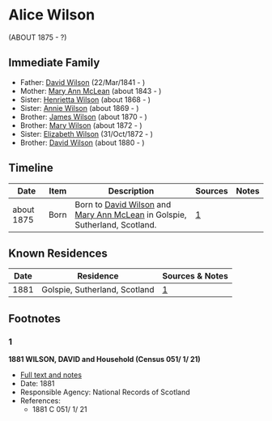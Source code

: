 ﻿---
layout: person
subject_key: i71120788
permalink: /people/i71120788
---

# Alice Wilson
(ABOUT 1875 - ?)

## Immediate Family

* Father: [David Wilson](./@15598112@-david-wilson-b1841-3-22-d.md) (22/Mar/1841 - )
* Mother: [Mary Ann McLean](./@87096403@-mary-ann-mclean-b1843-d.md) (about 1843 - )
* Sister: [Henrietta Wilson](./@47880504@-henrietta-wilson-b1868-d.md) (about 1868 - )
* Sister: [Annie Wilson](./@8935795@-annie-wilson-b1869-d.md) (about 1869 - )
* Brother: [James Wilson](./@59901376@-james-wilson-b1870-d.md) (about 1870 - )
* Brother: [Mary Wilson](./@23013592@-mary-wilson-b1872-d.md) (about 1872 - )
* Sister: [Elizabeth Wilson](./@71295041@-elizabeth-wilson-b1872-10-31-d.md) (31/Oct/1872 - )
* Brother: [David Wilson](./@97100177@-david-wilson-b1880-d.md) (about 1880 - )

## Timeline

Date | Item | Description | Sources | Notes
---|---|---|---|---
about 1875 | Born | Born to [David Wilson](./@15598112@-david-wilson-b1841-3-22-d.md) and [Mary Ann McLean](./@87096403@-mary-ann-mclean-b1843-d.md) in Golspie, Sutherland, Scotland. | [1](#1) | 

## Known Residences

Date | Residence | Sources & Notes
---|---|---
1881 | Golspie, Sutherland, Scotland | [1](#1)

## Footnotes

### 1

**1881 WILSON, DAVID and Household (Census 051/ 1/ 21)**

* [Full text and notes](../sources/@45272064@-1881-wilson,-david-and-household-census-051-1-21-.md)
* Date: 1881
* Responsible Agency: National Records of Scotland
* References: 
  * 1881 C 051/ 1/ 21


